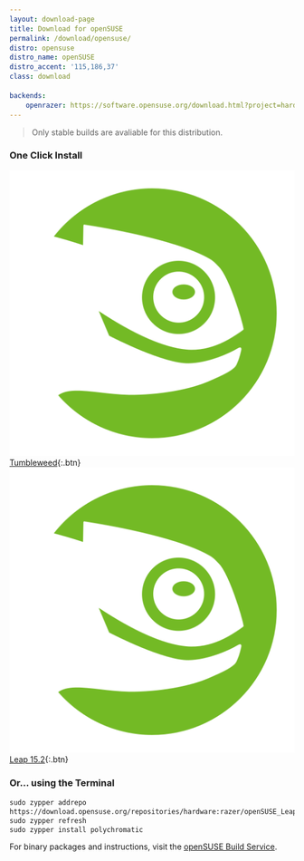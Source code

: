 ```yaml
---
layout: download-page
title: Download for openSUSE
permalink: /download/opensuse/
distro: opensuse
distro_name: openSUSE
distro_accent: '115,186,37'
class: download

backends:
    openrazer: https://software.opensuse.org/download.html?project=hardware%3Arazer&package=openrazer-meta
---
```


> Only stable builds are avaliable for this distribution.

### One Click Install

[![](/assets/img/distros/opensuse-small.svg) Tumbleweed](https://software.opensuse.org/ymp/hardware:razer/openSUSE_Tumbleweed/polychromatic.ymp){:.btn}
[![](/assets/img/distros/opensuse-small.svg) Leap 15.2](https://software.opensuse.org/ymp/hardware:razer/openSUSE_Leap_15.2/polychromatic.ymp){:.btn}

### Or... using the Terminal

```
sudo zypper addrepo https://download.opensuse.org/repositories/hardware:razer/openSUSE_Leap_15.2/hardware:razer.repo
sudo zypper refresh
sudo zypper install polychromatic
```

For binary packages and instructions, visit the
[openSUSE Build Service](https://software.opensuse.org/download.html?project=hardware%3Arazer&package=polychromatic).
